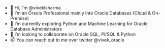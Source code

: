 - 👋 Hi, I’m @viveklsharma
- 👀 I’m an Oracle Professional mainly into Oracle Databases (Cloud & On-Premise)
- 🌱 I’m currently exploring Python and Machine Learning for Oracle Database Administrators
- 💞️ I’m looking to collaborate on Oracle SQL, Pl/SQL & Python
- 📫 You can reach out to me over twitter @vivek_oracle

<!---
viveklsharma/viveklsharma is a ✨ special ✨ repository because its `README.md` (this file) appears on your GitHub profile.
You can click the Preview link to take a look at your changes.
--->
